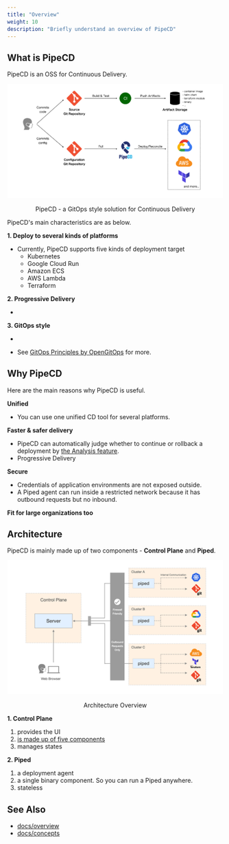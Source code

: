 ```yaml
---
title: "Overview"
weight: 10
description: "Briefly understand an overview of PipeCD"
---
```


## What is PipeCD

PipeCD is an OSS for Continuous Delivery.

![pipecd-explanation](/images/overview/pipecd-explanation.png)

<p style="text-align: center;">
PipeCD - a GitOps style solution for Continuous Delivery
</p>

PipeCD's main characteristics are as below.

**1. Deploy to several kinds of platforms**
- Currently, PipeCD supports five kinds of deployment target
  - Kubernetes
  - Google Cloud Run
  - Amazon ECS
  - AWS Lambda
  - Terraform

**2. Progressive Delivery**

- 

**3. GitOps style**

- 

<!-- - Automatically detect configuration drifts. -->
- See [GitOps Principles by OpenGitOps](https://opengitops.dev/#principles) for more.

## Why PipeCD

Here are the main reasons why PipeCD is useful.

**Unified**

- You can use one unified CD tool for several platforms.

**Faster & safer delivery**

- PipeCD can automatically judge whether to continue or rollback a deployment by [the Analysis feature](https://pipecd.dev/docs/user-guide/managing-application/customizing-deployment/automated-deployment-analysis/).
- Progressive Delivery

**Secure**

- Credentials of application environments are not exposed outside.
- A Piped agent can run inside a restricted network because it has outbound requests but no inbound.


**Fit for large organizations too**

<!-- - Designed to manage thousands of cross-platform applications in multi-cloud for company scale but also work well for small projects -->




## Architecture

PipeCD is mainly made up of two components - **Control Plane** and **Piped**.

![architecture-overview](/images/overview/architecture-overview.png)

<p style="text-align: center;">
Architecture Overview
</p>

**1. Control Plane**
   1. provides the UI
   2. [is made up of five components](https://pipecd.dev/docs/user-guide/managing-controlplane/architecture-overview/)
   3. manages states

**2. Piped**
   1. a deployment agent
   2. a single binary component. So you can run a Piped anywhere.
   3. stateless


<!-- ### Why PipeCD has Control Plane and Piped?
<span style='color:red'>TODO: Write here because it's strange for beginners why a CD tool has a Control Plane</span>

- Security
  - xxx
- Scalability in a large organization
  - xxx
- UI?? -->

## See Also

- [docs/overview](https://pipecd.dev/docs/overview/)
- [docs/concepts](https://pipecd.dev/docs/concepts/)